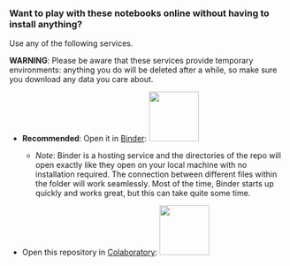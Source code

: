 ### Want to play with these notebooks online without having to install anything?
Use any of the following services.

**WARNING**: Please be aware that these services provide temporary environments: anything you do will be deleted after a while, so make sure you download any data you care about.

* **Recommended**: Open it in [Binder](https://mybinder.org/v2/gh/tatsath/Regression-and-Time-Series-models--MT/main):
<a href="https://mybinder.org/v2/gh/tatsath/Regression-and-Time-Series-models--MT/main"><img src="https://matthiasbussonnier.com/posts/img/binder_logo_128x128.png" width="90" /></a>

  * _Note_: Binder is a hosting service and the directories of the repo will open exactly like they open on your local machine with no installation required. The connection between different files within the folder will work seamlessly. Most of the time, Binder starts up quickly and works great, but this can take quite some time.
  
* Open this repository in [Colaboratory](https://colab.research.google.com/github/tatsath/Regression-and-Time-Series-models--MT/blob/main):
<a href="https://colab.research.google.com/github/tatsath/Regression-and-Time-Series-models--MT/blob/main"><img src="https://colab.research.google.com/img/colab_favicon.ico" width="90" />
